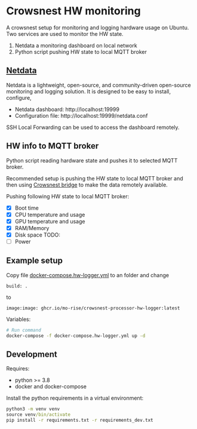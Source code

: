 # Crowsnest HW monitoring

A crowsnest setup for monitoring and logging hardware usage on Ubuntu. Two services are used to monitor the HW state.

1. Netdata a monitoring dashboard on local network
2. Python script pushing HW state to local MQTT broker

## [Netdata](https://www.netdata.cloud/open-source/)

Netdata is a lightweight, open-source, and community-driven open-source monitoring and logging solution. It is designed to be easy to install, configure,

- Netdata dashboard: http://localhost:19999
- Configuration file: http://localhost:19999/netdata.conf

SSH Local Forwarding can be used to access the dashboard remotely.

## HW info to MQTT broker

Python script reading hardware state and pushes it to selected MQTT broker.

Recommended setup is pushing the HW state to local MQTT broker and then using [Crowsnest bridge](https://github.com/MO-RISE/crowsnest-bridge-mqtt) to make the data remotely available.

Pushing following HW state to local MQTT broker:

- [x] Boot time
- [x] CPU temperature and usage
- [x] GPU temperature and usage
- [x] RAM/Memory
- [x] Disk space
TODO:
- [ ] Power 

## Example setup

Copy file [docker-compose.hw-logger.yml](docker-compose.hw-logger.yml) to an folder and change 

`build: .` 

to 

`image:image: ghcr.io/mo-rise/crowsnest-processor-hw-logger:latest` 



Variables:
```bash
# Run command
docker-compose -f docker-compose.hw-logger.yml up -d 

```

## Development

Requires:

- python >= 3.8
- docker and docker-compose

Install the python requirements in a virtual environment:

```cmd
python3 -m venv venv
source venv/bin/activate
pip install -r requirements.txt -r requirements_dev.txt
```
